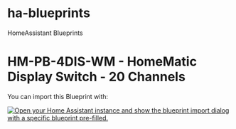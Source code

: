 # ha-blueprints
HomeAssistant Blueprints

# HM-PB-4DIS-WM - HomeMatic Display Switch - 20 Channels
You can import this Blueprint with:

[![Open your Home Assistant instance and show the blueprint import dialog with a specific blueprint pre-filled.](https://my.home-assistant.io/badges/blueprint_import.svg)](https://my.home-assistant.io/redirect/blueprint_import/?blueprint_url=https%3A%2F%2Fgithub.com%2Fnukleuz80%2Fha-blueprints%2Fblob%2Fmain%2Fhomematic_hm-pb-4dis-wm.yaml)
